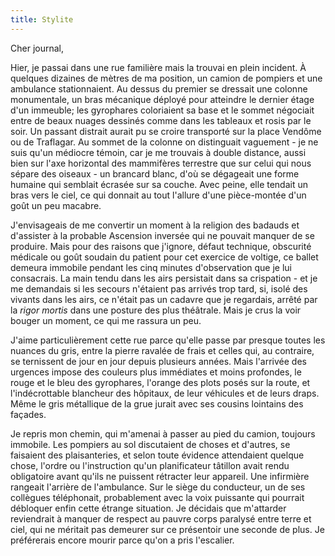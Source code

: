 ```yaml
---
title: Stylite
---
```


Cher journal,


Hier, je passai dans une rue familière mais la trouvai en plein incident. À
quelques dizaines de mètres de ma position, un camion de pompiers et une
ambulance stationnaient. Au dessus du premier se dressait une colonne
monumentale, un bras mécanique déployé pour atteindre le dernier étage d'un
immeuble; les gyrophares coloriaient sa base et le sommet négociait entre de
beaux nuages dessinés comme dans les tableaux et rosis par le soir. Un passant
distrait aurait pu se croire transporté sur la place Vendôme ou de Traflagar. Au
sommet de la colonne on distinguait vaguement - je ne suis qu'un médiocre
témoin, car je me trouvais à double distance, aussi bien sur l'axe horizontal
des mammifères terrestre que sur celui qui nous sépare des oiseaux - un brancard
blanc, d'où se dégageait une forme humaine qui semblait écrasée sur sa couche.
Avec peine, elle tendait un bras vers le ciel, ce qui donnait au tout l'allure
d'une pièce-montée d'un goût un peu macabre.

J'envisageais de me convertir un moment à la religion des badauds et d'assister
à la probable Ascension inversée qui ne pouvait manquer de se produire. Mais
pour des raisons que j'ignore, défaut technique, obscurité médicale ou goût
soudain du patient pour cet exercice de voltige, ce ballet demeura immobile
pendant les cinq minutes d'observation que je lui consacrais. La main tendu dans
les airs persistait dans sa crispation - et je me demandais si les secours
n'étaient pas arrivés trop tard, si, isolé des vivants dans les airs, ce n'était
pas un cadavre que je regardais, arrêté par la *rigor mortis* dans une posture
des plus théâtrale. Mais je crus la voir bouger un moment, ce qui me rassura un
peu.

J'aime particulièrement cette rue parce qu'elle passe par presque toutes les
nuances du gris, entre la pierre ravalée de frais et celles qui, au contraire,
se ternissent de jour en jour depuis plusieurs années. Mais l'arrivée des
urgences impose des couleurs plus immédiates et moins profondes, le rouge et le
bleu des gyrophares, l'orange des plots posés sur la route, et l'indécrottable
blancheur des hôpitaux, de leur véhicules et de leurs draps. Même le gris
métallique de la grue jurait avec ses cousins lointains des façades.

Je repris mon chemin, qui m'amenai à passer au pied du camion, toujours
immobile. Les pompiers au sol discutaient de choses et d'autres, se faisaient
des plaisanteries, et selon toute évidence attendaient quelque chose, l'ordre ou
l'instruction qu'un planificateur tâtillon avait rendu obligatoire avant qu'ils
ne puissent rétracter leur appareil. Une infirmière rangeait l'arrière de
l'ambulance. Sur le siège du conducteur, un de ses collègues téléphonait,
probablement avec la voix puissante qui pourrait débloquer enfin cette étrange
situation. Je décidais que m'attarder reviendrait à manquer de respect au pauvre
corps paralysé entre terre et ciel, qui ne méritait pas demeurer sur ce
présentoir une seconde de plus. Je préférerais encore mourir parce qu'on a pris
l'escalier.
